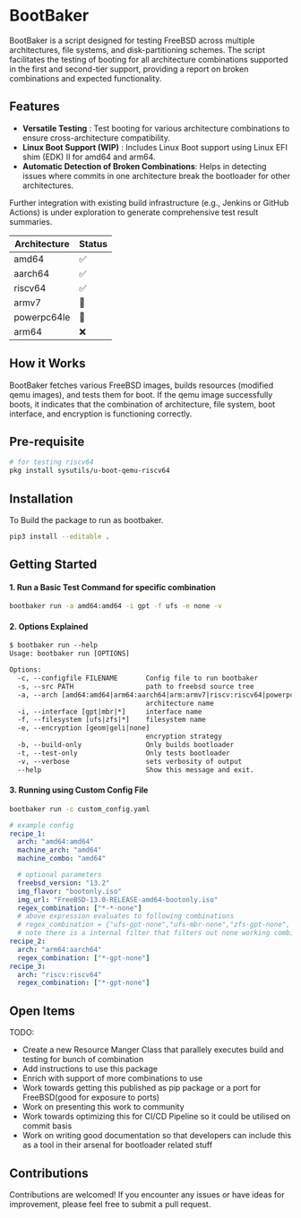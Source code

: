 # BootBaker

BootBaker is a script designed for testing FreeBSD across multiple architectures, file systems, and disk-partitioning schemes. The script facilitates the testing of booting for all architecture combinations supported in the first and second-tier support, providing a report on broken combinations and expected functionality.

## Features

* **Versatile Testing** : Test booting for various architecture combinations to ensure cross-architecture compatibility.
* **Linux Boot Support (WIP)** : Includes Linux Boot support using Linux EFI shim (EDK) II for amd64 and arm64.
* **Automatic Detection of Broken Combinations**: Helps in detecting issues where commits in one architecture break the bootloader for other architectures.

Further integration with existing build infrastructure (e.g., Jenkins or GitHub Actions) is under exploration to generate comprehensive test result summaries.

| Architecture | Status |
|--------------|--------|
| amd64        |  ✅    |
| aarch64      |  ✅    |
| riscv64      |  ✅    |
| armv7        |  🚧    |
| powerpc64le  |  🚧    |
| arm64        |  ❌    |


## How it Works

BootBaker fetches various FreeBSD images, builds resources (modified qemu images), and tests them for boot. If the qemu image successfully boots, it indicates that the combination of architecture, file system, boot interface, and encryption is functioning correctly.

## Pre-requisite

```bash
# for testing riscv64
pkg install sysutils/u-boot-qemu-riscv64
```

## Installation

To Build the package to run as bootbaker.
```sh
pip3 install --editable . 
```

## Getting Started

#### 1. Run a Basic Test Command for specific combination
```bash
bootbaker run -a amd64:amd64 -i gpt -f ufs -e none -v
```

#### 2. Options Explained
```txt
$ bootbaker run --help
Usage: bootbaker run [OPTIONS]

Options:
  -c, --configfile FILENAME       Config file to run bootbaker
  -s, --src PATH                  path to freebsd source tree
  -a, --arch [amd64:amd64|arm64:aarch64|arm:armv7|riscv:riscv64|powerpc:powerpc64]
                                  architecture name
  -i, --interface [gpt|mbr|*]     interface name
  -f, --filesystem [ufs|zfs|*]    filesystem name
  -e, --encryption [geom|geli|none]
                                  encryption strategy
  -b, --build-only                Only builds bootloader
  -t, --test-only                 Only tests bootloader
  -v, --verbose                   sets verbosity of output
  --help                          Show this message and exit.
```

#### 3. Running using Custom Config File
```bash
bootbaker run -c custom_config.yaml
```

```yaml
# example config
recipe_1:
  arch: "amd64:amd64"
  machine_arch: "amd64"
  machine_combo: "amd64"

  # optional parameters
  freebsd_version: "13.2"
  img_flavor: "bootonly.iso"
  img_url: "FreeBSD-13.0-RELEASE-amd64-bootonly.iso"
  regex_combination: ["*-*-none"]
  # above expression evaluates to following combinations
  # regex_combination = {"ufs-gpt-none","ufs-mbr-none","zfs-gpt-none", "zfs-mbr-none"}
  # note there is a internal filter that filters out none working combinations
recipe_2:
  arch: "arm64:aarch64"
  regex_combination: ["*-gpt-none"]
recipe_3:
  arch: "riscv:riscv64"
  regex_combination: ["*-gpt-none"]
```

## Open Items
TODO:
* Create a new Resource Manger Class that parallely executes build and testing for bunch of combination
* Add instructions to use this package
* Enrich with support of more combinations to use
* Work towards getting this published as pip package or a port for FreeBSD(good for exposure to ports)
* Work on presenting this work to community
* Work towards optimizing this for CI/CD Pipeline so it could be utilised on commit basis
* Work on writing good documentation so that developers can include this as a tool in their arsenal for 
  bootloader related stuff


## Contributions

Contributions are welcomed! If you encounter any issues or have ideas for improvement, please feel free to submit a pull request.